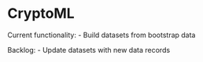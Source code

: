 # CryptoML

Current functionality:
    - Build datasets from bootstrap data

Backlog:
    - Update datasets with new data records